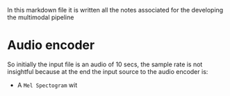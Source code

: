In this markdown file it is written all the notes associated for the developing the multimodal pipeline

# Audio encoder
So initially the input file is an audio of 10 secs, the sample rate is not insightful because at the end the input source to the audio encoder is:

- A `Mel Spectogram` wit
